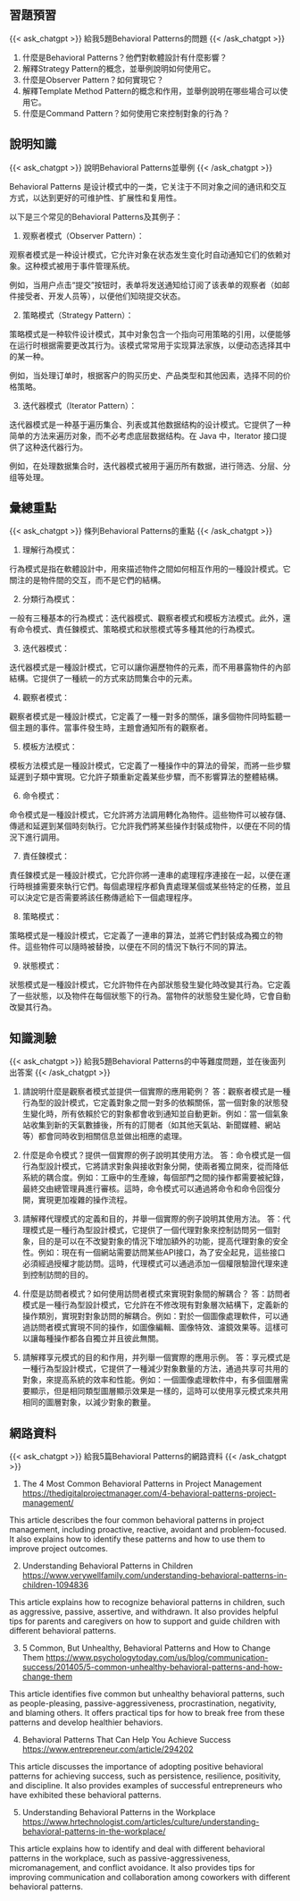 ## 習題預習
{{< ask_chatgpt >}}
給我5題Behavioral Patterns的問題
{{< /ask_chatgpt >}}



1. 什麼是Behavioral Patterns？他們對軟體設計有什麼影響？
2. 解釋Strategy Pattern的概念，並舉例說明如何使用它。
3. 什麼是Observer Pattern？如何實現它？
4. 解釋Template Method Pattern的概念和作用，並舉例說明在哪些場合可以使用它。
5. 什麼是Command Pattern？如何使用它來控制對象的行為？   

## 說明知識
{{< ask_chatgpt >}}
說明Behavioral Patterns並舉例
{{< /ask_chatgpt >}}



Behavioral Patterns 是设计模式中的一类，它关注于不同对象之间的通讯和交互方式，以达到更好的可维护性、扩展性和复用性。

以下是三个常见的Behavioral Patterns及其例子：

1. 观察者模式（Observer Pattern）：

观察者模式是一种设计模式，它允许对象在状态发生变化时自动通知它们的依赖对象。这种模式被用于事件管理系统。

例如，当用户点击“提交”按钮时，表单将发送通知给订阅了该表单的观察者（如邮件接受者、开发人员等），以便他们知晓提交状态。

2. 策略模式（Strategy Pattern）：

策略模式是一种软件设计模式，其中对象包含一个指向可用策略的引用，以便能够在运行时根据需要更改其行为。该模式常常用于实现算法家族，以便动态选择其中的某一种。

例如，当处理订单时，根据客户的购买历史、产品类型和其他因素，选择不同的价格策略。

3. 迭代器模式（Iterator Pattern）：

迭代器模式是一种基于遍历集合、列表或其他数据结构的设计模式。它提供了一种简单的方法来遍历对象，而不必考虑底层数据结构。在 Java 中，Iterator 接口提供了这种迭代器行为。

例如，在处理数据集合时，迭代器模式被用于遍历所有数据，进行筛选、分层、分组等处理。   

## 彙總重點
{{< ask_chatgpt >}}
條列Behavioral Patterns的重點
{{< /ask_chatgpt >}}



1. 理解行為模式：

行為模式是指在軟體設計中，用來描述物件之間如何相互作用的一種設計模式。它關注的是物件間的交互，而不是它們的結構。

2. 分類行為模式：

一般有三種基本的行為模式：迭代器模式、觀察者模式和模板方法模式。此外，還有命令模式、責任鍊模式、策略模式和狀態模式等多種其他的行為模式。

3. 迭代器模式：

迭代器模式是一種設計模式，它可以讓你遍歷物件的元素，而不用暴露物件的內部結構。它提供了一種統一的方式來訪問集合中的元素。

4. 觀察者模式：

觀察者模式是一種設計模式，它定義了一種一對多的關係，讓多個物件同時監聽一個主題的事件。當事件發生時，主題會通知所有的觀察者。

5. 模板方法模式：

模板方法模式是一種設計模式，它定義了一種操作中的算法的骨架，而將一些步驟延遲到子類中實現。它允許子類重新定義某些步驟，而不影響算法的整體結構。

6. 命令模式：

命令模式是一種設計模式，它允許將方法調用轉化為物件。這些物件可以被存儲、傳遞和延遲到某個時刻執行。它允許我們將某些操作封裝成物件，以便在不同的情況下進行調用。

7. 責任鍊模式：

責任鍊模式是一種設計模式，它允許你將一連串的處理程序連接在一起，以便在運行時根據需要來執行它們。每個處理程序都負責處理某個或某些特定的任務，並且可以決定它是否需要將該任務傳遞給下一個處理程序。

8. 策略模式：

策略模式是一種設計模式，它定義了一連串的算法，並將它們封裝成為獨立的物件。這些物件可以隨時被替換，以便在不同的情況下執行不同的算法。

9. 狀態模式：

狀態模式是一種設計模式，它允許物件在內部狀態發生變化時改變其行為。它定義了一些狀態，以及物件在每個狀態下的行為。當物件的狀態發生變化時，它會自動改變其行為。   

## 知識測驗
{{< ask_chatgpt >}}
給我5題Behavioral Patterns的中等難度問題，並在後面列出答案
{{< /ask_chatgpt >}}



1. 請說明什麼是觀察者模式並提供一個實際的應用範例？
答：觀察者模式是一種行為型的設計模式，它定義對象之間一對多的依賴關係，當一個對象的狀態發生變化時，所有依賴於它的對象都會收到通知並自動更新。例如：當一個氣象站收集到新的天氣數據後，所有的訂閱者（如其他天氣站、新聞媒體、網站等）都會同時收到相關信息並做出相應的處理。

2. 什麼是命令模式？提供一個實際的例子說明其使用方法。
答：命令模式是一個行為型設計模式，它將請求對象與接收對象分開，使兩者獨立開來，從而降低系統的耦合度。例如：工廠中的生產線，每個部門之間的操作都需要被紀錄，最終交由總管理員進行審核。這時，命令模式可以通過將命令和命令回復分開，實現更加複雜的操作流程。

3. 請解釋代理模式的定義和目的，并舉一個實際的例子說明其使用方法。
答：代理模式是一種行為型設計模式，它提供了一個代理對象來控制訪問另一個對象，目的是可以在不改變對象的情況下增加額外的功能，提高代理對象的安全性。例如：現在有一個網站需要訪問某些API接口，為了安全起見，這些接口必須經過授權才能訪問。這時，代理模式可以通過添加一個權限驗證代理來達到控制訪問的目的。

4. 什麼是訪問者模式？如何使用訪問者模式來實現對象間的解耦合？
答：訪問者模式是一種行為型設計模式，它允許在不修改現有對象層次結構下，定義新的操作類別，實現對對象訪問的解耦合。例如：對於一個圖像處理軟件，可以通過訪問者模式實現不同的操作，如圖像編輯、圖像特效、濾鏡效果等。這樣可以讓每種操作都各自獨立并且彼此無關。

5. 請解釋享元模式的目的和作用，并列舉一個實際的應用示例。
答：享元模式是一種行為型設計模式，它提供了一種減少對象數量的方法，通過共享可共用的對象，來提高系統的效率和性能。例如：一個圖像處理軟件中，有多個圖層需要顯示，但是相同類型圖層顯示效果是一樣的，這時可以使用享元模式來共用相同的圖層對象，以減少對象的數量。   

## 網路資料
{{< ask_chatgpt >}}
給我5篇Behavioral Patterns的網路資料
{{< /ask_chatgpt >}}



1. The 4 Most Common Behavioral Patterns in Project Management
https://thedigitalprojectmanager.com/4-behavioral-patterns-project-management/

This article describes the four common behavioral patterns in project management, including proactive, reactive, avoidant and problem-focused. It also explains how to identify these patterns and how to use them to improve project outcomes.

2. Understanding Behavioral Patterns in Children
https://www.verywellfamily.com/understanding-behavioral-patterns-in-children-1094836

This article explains how to recognize behavioral patterns in children, such as aggressive, passive, assertive, and withdrawn. It also provides helpful tips for parents and caregivers on how to support and guide children with different behavioral patterns.

3. 5 Common, But Unhealthy, Behavioral Patterns and How to Change Them
https://www.psychologytoday.com/us/blog/communication-success/201405/5-common-unhealthy-behavioral-patterns-and-how-change-them

This article identifies five common but unhealthy behavioral patterns, such as people-pleasing, passive-aggressiveness, procrastination, negativity, and blaming others. It offers practical tips for how to break free from these patterns and develop healthier behaviors.

4. Behavioral Patterns That Can Help You Achieve Success
https://www.entrepreneur.com/article/294202

This article discusses the importance of adopting positive behavioral patterns for achieving success, such as persistence, resilience, positivity, and discipline. It also provides examples of successful entrepreneurs who have exhibited these behavioral patterns.

5. Understanding Behavioral Patterns in the Workplace
https://www.hrtechnologist.com/articles/culture/understanding-behavioral-patterns-in-the-workplace/

This article explains how to identify and deal with different behavioral patterns in the workplace, such as passive-aggressiveness, micromanagement, and conflict avoidance. It also provides tips for improving communication and collaboration among coworkers with different behavioral patterns.   

